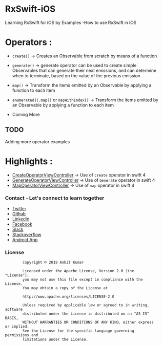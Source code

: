 # RxSwift-iOS
Learning RxSwift for iOS by Examples -How to use RxSwift in iOS



# Operators :
* `create()` -> Creates an Observable from scratch by means of a function
* `generate()` -> generate operator can be used to create simple Observables that can generate their next emissions, and can determine when to terminate, based on the value of the previous emission
* `map()` -> Transform the items emitted by an Observable by applying a function to each item
* `enumerated().map()` or `mapWithIndex()` -> Transform the items emitted by an Observable by applying a function to each item

* Coming More
## TODO 

Adding more operator examples


# Highlights :
*  [CreateOperatorViewController](https://github.com/AnkitDroidGit/RxSwift-iOS/blob/master/RxSwift-iOS-Demo/ViewControllers/RxOperators/CreateOperatorViewController.swift) -> Use of `create` operator in swift 4
*  [GenerateOperatorViewController](https://github.com/AnkitDroidGit/RxSwift-iOS/blob/master/RxSwift-iOS-Demo/ViewControllers/RxOperators/GenerateOperatorVC.swift) -> Use of `Generate` operator in swift 4
*  [MapOperatorViewController](https://github.com/AnkitDroidGit/RxSwift-iOS/blob/master/RxSwift-iOS-Demo/ViewControllers/RxOperators/MapOperatorViewController.swift) -> Use of `map` operator in swift 4


### Contact - Let's connect to learn together
- [Twitter](https://twitter.com/KumarAnkitRKE)
- [Github](https://github.com/AnkitDroidGit)
- [LinkedIn](https://www.linkedin.com/in/kumarankitkumar/)
- [Facebook](https://www.facebook.com/freeankit)
- [Slack](https://ankitdroid.slack.com)
- [Stackoverflow](https://stackoverflow.com/users/3282461/android)
- [Android App](https://play.google.com/store/apps/details?id=com.freeankit.ankitprofile)


### License

            Copyright © 2018 Ankit Kumar

            Licensed under the Apache License, Version 2.0 (the "License");
            you may not use this file except in compliance with the License.
            You may obtain a copy of the License at

            http://www.apache.org/licenses/LICENSE-2.0

            Unless required by applicable law or agreed to in writing, software
            distributed under the License is distributed on an "AS IS" BASIS,
            WITHOUT WARRANTIES OR CONDITIONS OF ANY KIND, either express or implied.
            See the License for the specific language governing permissions and
            limitations under the License.

